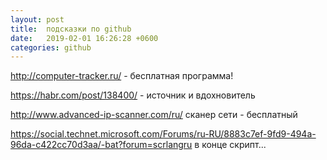 ```yaml
---
layout: post
title:  подсказки по github
date:   2019-02-01 16:26:28 +0600
categories: github
---
```

http://computer-tracker.ru/ - бесплатная программа!

https://habr.com/post/138400/ - источник и вдохновитель

http://www.advanced-ip-scanner.com/ru/ сканер сети - бесплатный

https://social.technet.microsoft.com/Forums/ru-RU/8883c7ef-9fd9-494a-96da-c422cc70d3aa/-bat?forum=scrlangru
в конце скрипт...
